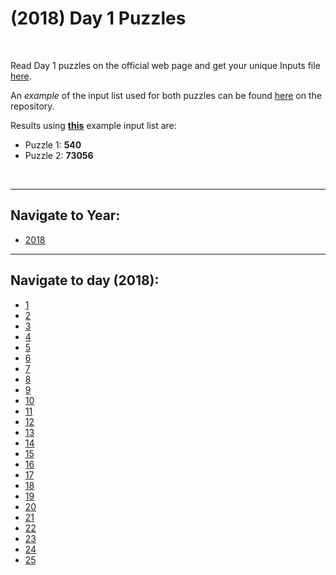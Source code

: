 # **(2018)** Day 1 Puzzles

<br>

 Read Day 1 puzzles on the official web page and get your unique Inputs file [here](https://adventofcode.com/2018/day/1).


 An *example* of the input list used for both puzzles can be found [here](Source\Day_1\input.txt) on the repository.

 Results using **[this](Source\Day_1\input.txt)** example input list are:
  * Puzzle 1: **540**
  * Puzzle 2: **73056**

<br>
<hr>

## Navigate to Year:
* [2018](../../2018)

<hr>

## Navigate to day (2018):
* [1](../day_01)
* [2](../day_02)
* [3](../day_03)
* [4](../day_04)
* [5](../day_05)
* [6](../day_06)
* [7](../day_07)
* [8](../day_08)
* [9](../day_09)
* [10](../day_10)
* [11](../day_11)
* [12](../day_12)
* [13](../day_13)
* [14](../day_14)
* [15](../day_15)
* [16](../day_16)
* [17](../day_17)
* [18](../day_18)
* [19](../day_19)
* [20](../day_20)
* [21](../day_21)
* [22](../day_22)
* [23](../day_23)
* [24](../day_24)
* [25](../day_25)